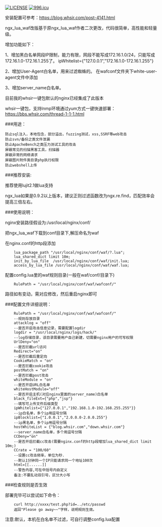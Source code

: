 [![LICENSE](https://img.shields.io/badge/license-Anti%20996-blue.svg)](https://github.com/996icu/996.ICU/blob/master/LICENSE)
[![996.icu](https://img.shields.io/badge/link-996.icu-red.svg)](https://996.icu) 


安装配置可参考：https://blog.whsir.com/post-4141.html


ngx_lua_waf改版基于原ngx_lua_waf作者二次更改，代码很简单，高性能和轻量级。


增加功能如下：

1、增加黑白名单网段IP限制，能力有限，网段不能写成172.16.1.0/24，只能写成172.16.1.0-172.16.1.255了。
ipWhitelist={"127.0.0.1","172.16.1.0-172.16.1.255"}

2、增加User-Agent白名单，用来过滤蜘蛛的。
在wafconf文件夹下white-user-agent文件中添加

3、增加server_name白名单。



目前我的whsir一键包默认的nginx已经集成了此版本

whsir一键包，支持lnmp环境通过yum方式一键快速部署：https://bbs.whsir.com/thread-1-1-1.html


###用途：

	防止sql注入，本地包含，部分溢出，fuzzing测试，xss,SSRF等web攻击
	防止svn/备份之类文件泄漏
	防止ApacheBench之类压力测试工具的攻击
	屏蔽常见的扫描黑客工具，扫描器
	屏蔽异常的网络请求
	屏蔽图片附件类目录php执行权限
	防止webshell上传
	
###推荐安装:

推荐使用lujit2.1做lua支持

ngx_lua如果是0.9.2以上版本，建议正则过滤函数改为ngx.re.find，匹配效率会提高三倍左右。

###使用说明：

nginx安装路径假设为:/usr/local/nginx/conf/

把ngx_lua_waf下载到conf目录下,解压命名为waf

在nginx.conf的http段添加

		lua_package_path "/usr/local/nginx/conf/waf/?.lua";
        lua_shared_dict limit 10m;
        init_by_lua_file  /usr/local/nginx/conf/waf/init.lua; 
    	access_by_lua_file /usr/local/nginx/conf/waf/waf.lua;
		
配置config.lua里的waf规则目录(一般在waf/conf/目录下)

        RulePath = "/usr/local/nginx/conf/waf/wafconf/"

路径如有变动，需对应修改，然后重启nginx即可

###配置文件详细说明：

        RulePath = "/usr/local/nginx/conf/waf/wafconf/"
        --规则存放目录
        attacklog = "off"
        --是否开启攻击信息记录，需要配置logdir
        logdir = "/usr/local/nginx/logs/hack/"
        --log存储目录，该目录需要用户自己新建，切需要nginx用户的可写权限
        UrlDeny="on"
        --是否拦截url访问
        Redirect="on"
        --是否拦截后重定向
        CookieMatch = "on"
        --是否拦截cookie攻击
        postMatch = "on" 
        --是否拦截post攻击
        whiteModule = "on" 
        --是否开启URL白名单
        whiteHostModule="off"
        --是否开启主机(对应nginx里面的server_name)白名单
        black_fileExt={"php","jsp"}
        --填写可上传文件后缀类型
        ipWhitelist={"127.0.0.1","192.168.1.0-192.168.255.255"}}
        --ip白名单，多个ip用逗号分隔
        ipBlocklist={"1.0.0.1","2.0.0.0-2.0.0.255"}
        --ip黑名单，多个ip用逗号分隔
		hostWhiteList = {"blog.whsir.com","down.whsir.com"}
        --server_name白名单，多个用逗号分隔
        CCDeny="on"
        --是否开启拦截cc攻击(需要nginx.conf的http段增加lua_shared_dict limit 10m;)
        CCrate = "100/60"
        --设置cc攻击频率，单位为秒.
        --默认1分钟同一个IP只能请求同一个地址100次
        html=[[......]]
        --警告内容,可在中括号内自定义
        备注:不要乱动双引号，区分大小写
		
###检查规则是否生效

部署完毕可以尝试如下命令：

        curl http://xxxx/test.php?id=../etc/passwd
        返回"Please go away~~"字样，说明规则生效。
		
注意:默认，本机在白名单不过滤，可自行调整config.lua配置